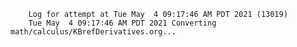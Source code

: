         Log for attempt at Tue May  4 09:17:46 AM PDT 2021 (13019)
        Tue May  4 09:17:46 AM PDT 2021 Converting math/calculus/KBrefDerivatives.org...
